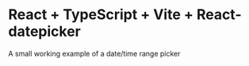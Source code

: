 # React + TypeScript + Vite + React-datepicker

A small working example of a date/time range picker

